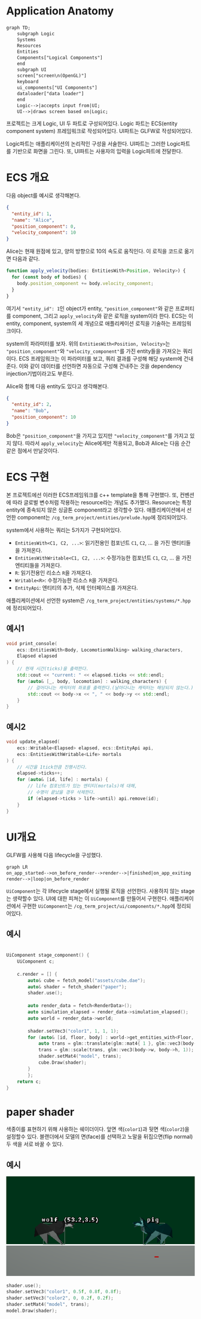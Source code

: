 # Application Anatomy

```mermaid
graph TD;
    subgraph Logic
    Systems
    Resources
    Entities
    Components["Logical Components"]
    end
    subgraph UI
    screen["screen\n(OpenGL)"]
    keyboard
    ui_components["UI Components"]
    dataloader["data loader"]
    end
    Logic-->|accepts input from|UI;
    UI-->|draws screen based on|Logic;
```

프로젝트는 크게 Logic, UI 두 파트로 구성되어있다. Logic 파트는 ECS(entity component system) 프레임워크로 작성되어있다. UI파트는 GLFW로 작성되어있다.

Logic파트는 애플리케이션의 논리적인 구성을 서술한다. UI파트는 그러한 Logic파트를 기반으로 화면을 그린다. 또, UI파트는 사용자의 입력을 Logic파트에 전달한다.

# ECS 개요

다음 object를 예시로 생각해본다.

```json
{
  "entity_id": 1,
  "name": "Alice",
  "position_component": 0,
  "velocity_component": 10
}
```

Alice는 현재 원점에 있고, 양의 방향으로 10의 속도로 움직인다. 이 로직을 코드로 옮기면 다음과 같다.

```ts
function apply_velocity(bodies: EntitiesWith<Position, Velocity>) {
  for (const body of bodies) {
    body.position_component += body.velocity_component;
  }
}
```

여기서 `"entity_id": 1`인 object가 entity, `"position_component"`와 같은 프로퍼티를 component, 그리고 `apply_velocity`와 같은 로직을 system이라 한다. ECS는 이 entity, component, system의 세 개념으로 애플리케이션 로직을 기술하는 프레임워크이다.

system의 파라미터를 보자. 위의 `EntitiesWith<Position, Velocity>`는 `"position_component"`와 `"velocity_component"`를 가진 entity들을 가져오는 쿼리이다. ECS 프레임워크는 이 파라미터를 보고, 쿼리 결과를 구성해 해당 system에 건내준다. 이와 같이 데이터를 선언하면 자동으로 구성해 건내주는 것을 dependency injection기법이라고도 부른다.

Alice와 함께 다음 entity도 있다고 생각해본다.

```json
{
  "entity_id": 2,
  "name": "Bob",
  "position_component": 10
}
```

Bob은 `"position_component"`을 가지고 있지만 `"velocity_component"`를 가지고 있지 않다. 따라서 `apply_velocity`는 Alice에게만 적용되고, Bob과 Alice는 다음 순간 같은 점에서 만날것이다.

# ECS 구현

본 프로젝트에선 이러한 ECS프레임워크를 c++ template을 통해 구현했다. 또, 컨벤션에 따라 글로벌 변수처럼 작용하는 resource라는 개념도 추가했다. Resource는 특정 entity에 종속되지 않은 싱글톤 component라고 생각할수 있다. 애플리케이션에서 선언한 component는 `/cg_term_project/entities/prelude.hpp`에 정리되어있다.

system에서 사용하는 쿼리는 5가지가 구현되어있다.

- `EntitiesWith<C1, C2, ...>`: 읽기전용인 컴포넌트 `C1`, `C2`, ... 을 가진 엔티티들을 가져온다.
- `EntitiesWithWritable<C1, C2, ...>`: 수정가능한 컴포넌트 `C1`, `C2`, ... 을 가진 엔티티들을 가져온다.
- `R`: 읽기전용인 리소스 `R`을 가져온다.
- `Writable<R>`: 수정가능한 리소스 `R`을 가져온다.
- `EntityApi`: 엔티티의 추가, 삭제 인터페이스를 가져온다.

애플리케이션에서 선언한 system은 `/cg_term_project/entities/systems/*.hpp`에 정리되어있다.

## 예시1

```c++
void print_console(
    ecs::EntitiesWith<Body, LocomotionWalking> walking_characters,
    Elapsed elapsed
) {
    // 현재 시간(ticks)을 출력한다.
	std::cout << "current: " << elapsed.ticks << std::endl;
	for (auto& [_, body, locomotion] : walking_characters) {
        // 걸어다니는 캐릭터의 좌표를 출력한다.(날아다니는 캐릭터는 해당되지 않는다.)
		std::cout << body->x << ", " << body->y << std::endl;
	}
}
```

## 예시2

```c++
void update_elapsed(
	ecs::Writable<Elapsed> elapsed, ecs::EntityApi api,
	ecs::EntitiesWithWritable<Life> mortals
) {
    // 시간을 1tick만큼 진행시킨다.
	elapsed->ticks++;
	for (auto& [id, life] : mortals) {
        // life 컴포넌트가 있는 엔티티(mortals)에 대해,
        // 수명이 끝났을 경우 삭제한다.
		if (elapsed->ticks > life->until) api.remove(id);
	}
}
```

# UI개요

GLFW를 사용해 다음 lifecycle을 구성했다.

```mermaid
graph LR
on_app_started-->on_before_render-->render-->|finished|on_app_exiting
render-->|loop|on_before_render
```

`UiComponent`는 각 lifecycle stage에서 실행될 로직을 선언한다. 사용하지 않는 stage는 생략할수 있다. UI에 대한 피쳐는 이 `UiComponent`를 만들어서 구현한다. 애플리케이션에서 구현한 `UiComponent`는 `/cg_term_project/ui/components/*.hpp`에 정리되어있다.

## 예시

```c++

UiComponent stage_component() {
	UiComponent c;

	c.render = [] {
		auto& cube = fetch_model("assets/cube.dae");
		auto& shader = fetch_shader("paper");
		shader.use();

		auto render_data = fetch<RenderData>();
		auto simulation_elapsed = render_data->simulation_elapsed();
		auto world = render_data->world;

		shader.setVec3("color1", 1, 1, 1);
		for (auto& [id, floor, body] : world->get_entities_with<Floor, Body>()) {
			auto trans = glm::translate(glm::mat4{ 1 }, glm::vec3(body->x, body->y, 0));
			trans = glm::scale(trans, glm::vec3(body->w, body->h, 1));
			shader.setMat4("model", trans);
			cube.Draw(shader);
		}
		};
	return c;
}
```

# paper shader

색종이를 표현하기 위해 사용하는 쉐이더이다. 앞면 색(`color1`)과 뒷면 색(`color2`)을 설정할수 있다. 블랜더에서 모델의 면(face)를 선택하고 노말을 뒤집으면(flip normal) 두 색을 서로 바꿀 수 있다.

## 예시

![paper_shader](./paper_shader.png)

```c++
shader.use();
shader.setVec3("color1", 0.5f, 0.8f, 0.8f);
shader.setVec3("color2", 0, 0.2f, 0.2f);
shader.setMat4("model", trans);
model.Draw(shader);
```
